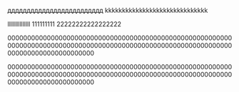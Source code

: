 ддддддддддддддддддддддддд
kkkkkkkkkkkkkkkkkkkkkkkkkkkkkk



lllllllllllllll
111111111 22222222222222222




0000000000000000000000000000000000000000000000000000000000000000000000000000000000000000000000000000000000000000000000000000000000000000




0000000000000000000000000000000000000000000000000000000000000000000000000000000000000000000000000000000000000000000000000000000000000000
